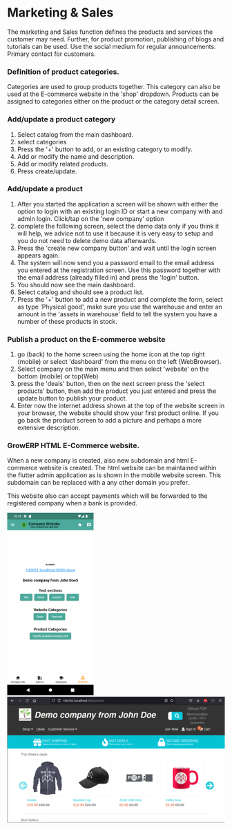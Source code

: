 # Marketing & Sales
The marketing and Sales function defines the products and services the customer may need. Further, for product promotion, publishing of blogs and tutorials can be used. Use the social medium for regular announcements. Primary contact for customers.

### Definition of product categories.
Categories are used to group products together. This category can also be used at the E-commerce website in the 'shop' dropdown.
Products can be assigned to categories either on the product or the category detail screen.

### Add/update a product category
1. Select catalog from the main dashboard.
2. select categories
3. Press the '+' button to add, or an existing category to modify.
4. Add or modify the name and description.
5. Add or modify related products.
6. Press create/update.

### Add/update a product
1. After you started the application a screen will be shown with either the option to login with an existing login ID or start a new company with and admin login. Click/tap on the 'new company' option
2. complete the following screen, select the demo data only if you think it will help, we advice not to use it because it is very easy to setup and you do not need to delete demo data afterwards.
3. Press the 'create new company button' and wait until the login screen appears again.
4. The system will now send you a password email to the email address you entered at the registration screen. Use this password together with the email address (already filled in) and press the 'login' button. 
5. You should now see the main dashboard.
6. Select catalog and should see a product list.
7. Press the '+' button to add a new product and complete the form, select as type 'Physical good', make sure you use the warehouse and enter an amount in the 'assets in warehouse' field to tell the system you have a number of these products in stock.

### Publish a product on the E-commerce website
1. go (back) to the home screen using the home icon at the top right (mobile) or select 'dashboard' from the menu on the left (WebBrowser).
2. Select company on the main menu and then select 'website' on the bottom (mobile) or top(Web)
3. press the 'deals' button, then on the next screen press the 'select products' button, then add the product you just entered and press the update button to publish your product.
4. Enter now the internet address shown at the top of the website screen in your browser, the website should show your first product online. If you go back the product screen to add a picture and perhaps a more extensive description.

### GrowERP HTML E-Commerce website.

When a new company is created, also new subdomain and html E-commerce website is created.
The html website can be maintained within the flutter admin application as is shown in the mobile website screen. This subdomain can be replaced with a any other domain you prefer.

This website also can accept payments which will be forwarded to the registered company when a bank is provided.

<img src="../_media/website.png" width="200"/>
<img src="../_media/htmlWebsite.png" width="600"/>

